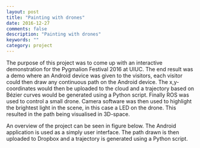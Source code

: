 ```yaml
---
layout: post
title: "Painting with drones"
date: 2016-12-27
comments: false
description: "Painting with drones"
keywords: ""
category: project
---
```


The purpose of this project was to come up with an interactive demonstration for the Pygmalion Festival 2016 at UIUC. The end result was a demo where an Android device was given to the visitors, each visitor could then draw any continuous path on the Android device. The x,y-coordinates would then be uploaded to the cloud and a trajectory based on Bézier curves would be generated using a Python script. Finally ROS was used to control a small drone. Camera software was then used to highlight the brightest light in the scene, in this case a LED on the drone. This resulted in the path being visualised in 3D-space.

An overview of the project can be seen in figure below. The Android application is used as a simply user interface. The path drawn is then uploaded to Dropbox and a trajectory is generated using a Python script.

<div class="youtube" id="3WINNNvbyo4" width="500" height="375"></div> <!-- Painting with drones -->

<div class="youtube" id="B6UYqpyV3GU?list=PLRBI0ZWd8RfBdsdsMZBNSGHwYNOCTvplc" width="500" height="375"></div> <!-- Raspberry Pi playing ZomBuster playlist -->

<div class="youtube" id="HXX-2L1hKgI?list=PLRBI0ZWd8RfBnD1IZzrBdREjrzRAjWMqg" width="500" height="375"></div> <!-- LaunchPad Flight Controller playlist -->

<div class="youtube" id="gayukPKz96c" width="500" height="375"></div> <!-- IOT Arduino Vending Machine  -->

<div class="youtube" id="80EKp2fpPDo" width="500" height="375"></div> <!-- DIY Balancing Robot video demonstration  -->

<div class="youtube" id="0cqVr4hAc_w" width="500" height="375"></div> <!-- Balanduino - Balancing Robot Kit -->

<div class="youtube" id="N28C_JqVhGU" width="500" height="375"></div> <!-- Balancing Robot Presentation -->
